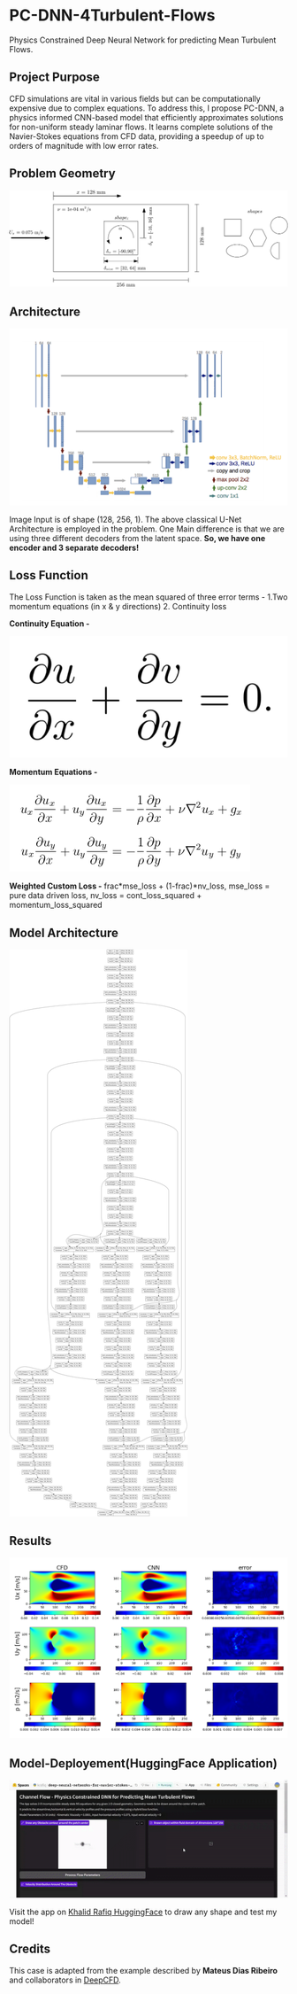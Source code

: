 # PC-DNN-4Turbulent-Flows
Physics Constrained Deep Neural Network for predicting Mean Turbulent Flows.


## Project Purpose
CFD simulations are vital in various fields but can be computationally expensive due to complex equations. To address this, I propose PC-DNN, a physics informed CNN-based model that efficiently approximates solutions for non-uniform steady laminar flows. It learns complete solutions of the Navier-Stokes equations from CFD data, providing a speedup of up to orders of magnitude with low error rates.

## Problem Geometry

![Part 1](https://github.com/Khalid-Rafiq-01/PC-DNN-4Turbulent-Flows/blob/main/Images/scheme.png)

## Architecture

![Part 2](https://github.com/Khalid-Rafiq-01/PC-DNN-4Turbulent-Flows/blob/main/Images/U-Net.PNG)

Image Input is of shape (128, 256, 1). The above classical U-Net Architecture is employed in the problem. One Main difference is that we are using three different decoders from the latent space. **So, we have one encoder and 3 separate decoders!**

## Loss Function
The Loss Function is taken as the mean squared of three error terms - 1.Two momentum equations (in x & y directions) 2. Continuity loss

**Continuity Equation -**

![Part 3](https://github.com/Khalid-Rafiq-01/PC-DNN-4Turbulent-Flows/blob/main/Images/continuity%20equation.png)

**Momentum Equations -**

![Part 4](https://github.com/Khalid-Rafiq-01/PC-DNN-4Turbulent-Flows/blob/main/Images/momentum%20equation.png)

**Weighted Custom Loss -** frac*mse_loss + (1-frac)*nv_loss, mse_loss = pure data driven loss, nv_loss = cont_loss_squared + momentum_loss_squared

## Model Architecture

![Part 5](https://github.com/Khalid-Rafiq-01/PC-DNN-4Turbulent-Flows/blob/main/Images/architecture.png)

## Results

![Part 6](https://github.com/Khalid-Rafiq-01/PC-DNN-4Turbulent-Flows/blob/main/Images/some_results.png)

## Model-Deployement(HuggingFace Application)

![Part 7](https://github.com/Khalid-Rafiq-01/PC-DNN-4Turbulent-Flows/blob/main/Images/hugginface_model.gif)

Visit the app on [Khalid Rafiq HuggingFace](https://huggingface.co/spaces/krafiq/deep-neural-networks-for-navier-stokes-equations"HuggingFace") to draw any shape and test my model! 

## Credits

This case is adapted from the example described by **Mateus Dias Ribeiro** and collaborators in [DeepCFD](https://arxiv.org/abs/2004.08826"DeepCFD").
